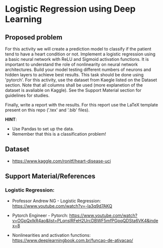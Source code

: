 # Logistic Regression using Deep Learning

## Proposed problem
For this activity we will create a prediction model to classify if the patient tend to have a heart condition or not. Implement a logistic regression using a basic neural network with ReLU and Sigmoid activation functions. It is important to understand the role of nonlinearity on neural network architectures. Build your model testing different numbers of neurons and hidden layers to achieve best results. This task should be done using 'pytorch'. For this activity, use the dataset from Kaegle listed on the Dataset section. Note that all columns shall be used (more explanetion of the dataset is avaliable on Kaggle). See the Support Material section for guidelines for studies.

Finally, write a report with the results. For this report use the LaTeX template present on this repo ('.tex' and '.bib' files).


**HINT**:
- Use Pandas to set up the data.
- Remember that this is a classification problem!

## Dataset
- https://www.kaggle.com/ronitf/heart-disease-uci

## Support Material/References
### Logistic Regression:
	
- Professor Andrew NG - Logistic Regression: https://www.youtube.com/watch?v=-la3q9d7AKQ
	
- Pytorch Engineer - Pytorch: https://www.youtube.com/watch?v=OGpQxIkR4ao&list=PLqnslRFeH2UrcDBWF5mfPGpqQDSta6VK4&index=8
	 
- Nonlinearities and activation functions: https://www.deeplearningbook.com.br/funcao-de-ativacao/